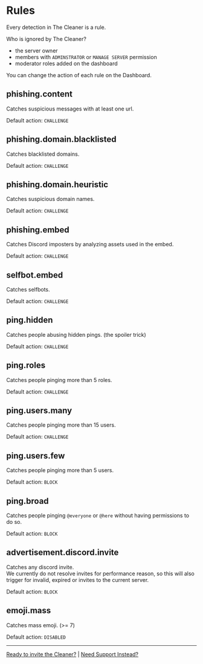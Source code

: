 
# Rules

Every detection in The Cleaner is a rule.

Who is ignored by The Cleaner?

- the server owner
- members with `ADMINSTRATOR` or `MANAGE SERVER` permission
- moderator roles added on the dashboard

You can change the action of each rule on the Dashboard.


## phishing.content

Catches suspicious messages with at least one url.

Default action: `CHALLENGE`


## phishing.domain.blacklisted

Catches blacklisted domains.

Default action: `CHALLENGE`


## phishing.domain.heuristic

Catches suspicious domain names.

Default action: `CHALLENGE`


## phishing.embed

Catches Discord imposters by analyzing assets used in the embed.

Default action: `CHALLENGE`


## selfbot.embed

Catches selfbots.

Default action: `CHALLENGE`


## ping.hidden

Catches people abusing hidden pings. (the spoiler trick)

Default action: `CHALLENGE`


## ping.roles

Catches people pinging more than 5 roles.

Default action: `CHALLENGE`


## ping.users.many

Catches people pinging more than 15 users.

Default action: `CHALLENGE`


## ping.users.few

Catches people pinging more than 5 users.

Default action: `BLOCK`


## ping.broad

Catches people pinging `@everyone` or `@here` without having permissions to do so.

Default action: `BLOCK`


## advertisement.discord.invite

Catches any discord invite.  
We currently do not resolve invites for performance reason, so this will also trigger for invalid, expired or invites to the current server.

Default action: `BLOCK`


## emoji.mass

Catches mass emoji. (>= 7)

Default action: `DISABLED`



---

[Ready to invite the Cleaner?](/dash/) | [Need Support Instead?](/discord)
